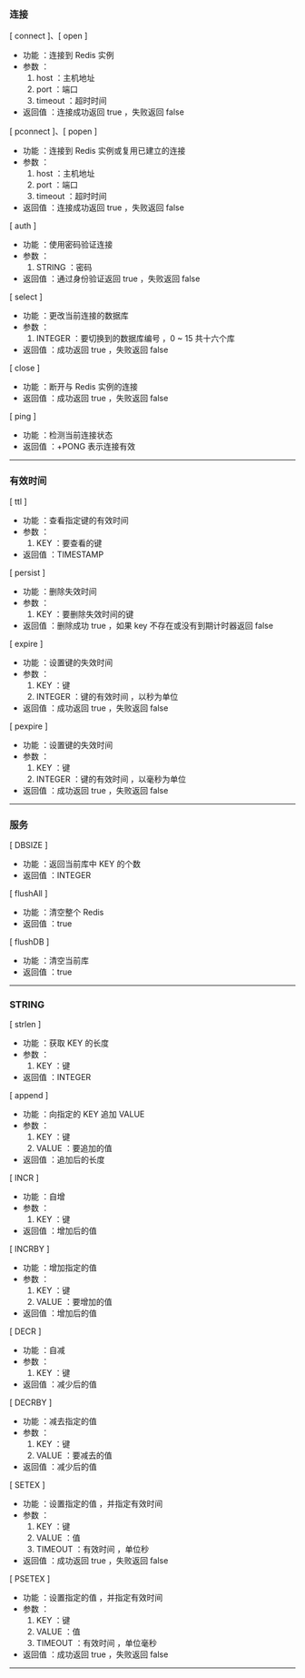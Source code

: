 ### 连接
[ connect ]、[ open ]  
- 功能 ：连接到 Redis 实例  
- 参数 ：  
    1. host ：主机地址
    2. port ：端口
    3. timeout ：超时时间
- 返回值 ：连接成功返回 true ，失败返回 false

[ pconnect ]、[ popen ]
- 功能 ：连接到 Redis 实例或复用已建立的连接
- 参数 ：
    1. host ：主机地址
    2. port ：端口
    3. timeout ：超时时间
- 返回值 ：连接成功返回 true ，失败返回 false

[ auth ]
- 功能 ：使用密码验证连接
- 参数 ：
    1. STRING ：密码
- 返回值 ：通过身份验证返回 true ，失败返回 false

[ select ]
- 功能 ：更改当前连接的数据库
- 参数 ：
    1. INTEGER ：要切换到的数据库编号 ，0 ~ 15 共十六个库
- 返回值 ：成功返回 true ，失败返回 false

[ close ]
- 功能 ：断开与 Redis 实例的连接
- 返回值 ：成功返回 true ，失败返回 false 

[ ping ]
- 功能 ：检测当前连接状态
- 返回值 ：+PONG 表示连接有效

---

### 有效时间
[ ttl ]
- 功能 ：查看指定键的有效时间
- 参数 ：
    1. KEY ：要查看的键
- 返回值 ：TIMESTAMP

[ persist ]
- 功能 ：删除失效时间
- 参数 ：
    1. KEY ：要删除失效时间的键
- 返回值 ：删除成功 true ，如果 key 不存在或没有到期计时器返回 false

[ expire ]
- 功能 ：设置键的失效时间
- 参数 ：
    1. KEY ：键
    2. INTEGER ：键的有效时间 ，以秒为单位
- 返回值 ：成功返回 true ，失败返回 false

[ pexpire ]
- 功能 ：设置键的失效时间
- 参数 ：
    1. KEY ：键
    2. INTEGER ：键的有效时间 ，以毫秒为单位
- 返回值 ：成功返回 true ，失败返回 false

---

### 服务
[ DBSIZE ]
- 功能 ：返回当前库中 KEY 的个数
- 返回值 ：INTEGER

[ flushAll ]
- 功能 ：清空整个 Redis
- 返回值 ：true

[ flushDB ]
- 功能 ：清空当前库
- 返回值 ：true
---

### STRING
[ strlen ]
- 功能 ：获取 KEY 的长度
- 参数 ：
    1. KEY ：键
- 返回值 ：INTEGER

[ append ]
- 功能 ：向指定的 KEY 追加 VALUE
- 参数 ：
    1. KEY ：键
    2. VALUE ：要追加的值
- 返回值 ：追加后的长度

[ INCR ]
- 功能 ：自增
- 参数 ：
    1. KEY ：键
- 返回值 ：增加后的值

[ INCRBY ]
- 功能 ：增加指定的值
- 参数 ：
    1. KEY ：键
    2. VALUE ：要增加的值
- 返回值 ：增加后的值

[ DECR ]
- 功能 ：自减
- 参数 ：
    1. KEY ：键
- 返回值 ：减少后的值

[ DECRBY ]
- 功能 ：减去指定的值
- 参数 ：
    1. KEY ：键
    2. VALUE ：要减去的值
- 返回值 ：减少后的值

[ SETEX ]
- 功能 ：设置指定的值 ，并指定有效时间
- 参数 ：
    1. KEY ：键
    2. VALUE ：值
    3. TIMEOUT ：有效时间 ，单位秒
- 返回值 ：成功返回 true ，失败返回 false

[ PSETEX ]
- 功能 ：设置指定的值 ，并指定有效时间
- 参数 ：
    1. KEY ：键
    2. VALUE ：值
    3. TIMEOUT ：有效时间 ，单位毫秒
- 返回值 ：成功返回 true ，失败返回 false

---

